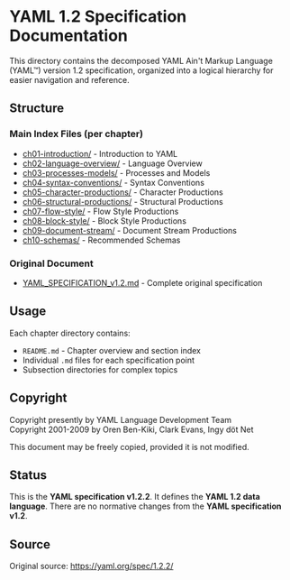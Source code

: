 # YAML 1.2 Specification Documentation

This directory contains the decomposed YAML Ain't Markup Language (YAML™) version 1.2 specification, organized into a logical hierarchy for easier navigation and reference.

## Structure

### Main Index Files (per chapter)
- [ch01-introduction/](ch01-introduction/) - Introduction to YAML
- [ch02-language-overview/](ch02-language-overview/) - Language Overview  
- [ch03-processes-models/](ch03-processes-models/) - Processes and Models
- [ch04-syntax-conventions/](ch04-syntax-conventions/) - Syntax Conventions
- [ch05-character-productions/](ch05-character-productions/) - Character Productions
- [ch06-structural-productions/](ch06-structural-productions/) - Structural Productions
- [ch07-flow-style/](ch07-flow-style/) - Flow Style Productions
- [ch08-block-style/](ch08-block-style/) - Block Style Productions
- [ch09-document-stream/](ch09-document-stream/) - Document Stream Productions
- [ch10-schemas/](ch10-schemas/) - Recommended Schemas

### Original Document
- [YAML_SPECIFICATION_v1.2.md](YAML_SPECIFICATION_v1.2.md) - Complete original specification

## Usage

Each chapter directory contains:
- `README.md` - Chapter overview and section index
- Individual `.md` files for each specification point
- Subsection directories for complex topics

## Copyright

Copyright presently by YAML Language Development Team  
Copyright 2001-2009 by Oren Ben-Kiki, Clark Evans, Ingy döt Net

This document may be freely copied, provided it is not modified.

## Status

This is the **YAML specification v1.2.2**. It defines the **YAML 1.2 data language**. There are no normative changes from the **YAML specification v1.2**.

## Source

Original source: https://yaml.org/spec/1.2.2/